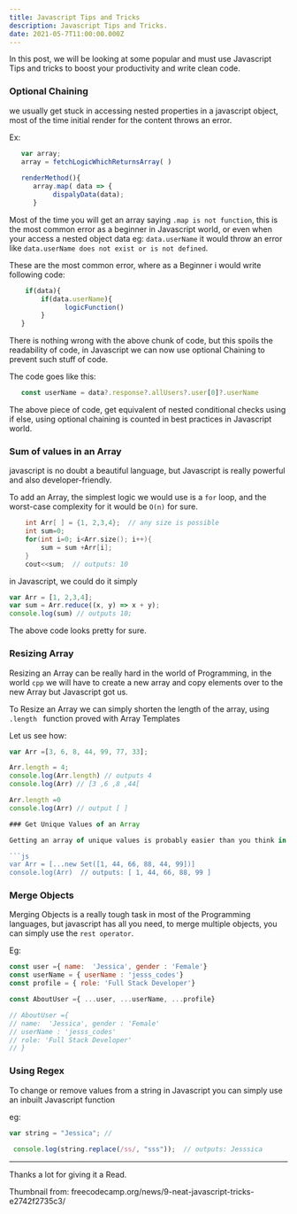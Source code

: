 ```yaml
---
title: Javascript Tips and Tricks
description: Javascript Tips and Tricks.
date: 2021-05-7T11:00:00.000Z
---
```


In this post, we will be looking at some popular and must use Javascript Tips and tricks to boost your productivity and write clean code.


### Optional Chaining

we usually get stuck in accessing nested properties in a javascript object, most of the time initial render for the content throws an error.

Ex:
```js
   var array;
   array = fetchLogicWhichReturnsArray( )
   
   renderMethod(){
      array.map( data => {
           dispalyData(data);
      }
```
 
Most of the time you will get an array saying `.map is not function`, this is the most common error as a beginner in Javascript world, or even when your access a nested object data eg: `data.userName` it would throw an error like `data.userName does not exist or is not defined`.

These are the most common error, where as a Beginner i would write following code:
```js
    if(data){
        if(data.userName){
              logicFunction()
        }
   }
```

There is nothing wrong with the above chunk of code, but this spoils the readability of code, in  Javascript we can now use optional Chaining to prevent such stuff of code.

The code goes like this:

```js
   const userName = data?.response?.allUsers?.user[0]?.userName
```

The above piece of code, get equivalent of nested conditional checks using if else, using optional chaining is counted in best practices in Javascript world.


### Sum of values in an Array

javascript is no doubt a beautiful language, but Javascript is really powerful and also developer-friendly.

To add an Array, the simplest logic we would use is a `for` loop, and the worst-case complexity for it would be `O(n)` for sure.

```cpp
    int Arr[ ] = {1, 2,3,4};  // any size is possible 
    int sum=0;
    for(int i=0; i<Arr.size(); i++){
        sum = sum +Arr[i];
    }
    cout<<sum;  // outputs: 10
```

in Javascript, we could do it simply 

```js
var Arr = [1, 2,3,4];
var sum = Arr.reduce((x, y) => x + y);
console.log(sum) // outputs 10;
```

The above code looks pretty for sure.

### Resizing Array

Resizing an Array can be really hard in the world of Programming, in the world `cpp` we will have to create a new array and copy elements over to the new Array but Javascript got us.

To Resize an Array we can simply shorten the length of the array, using `.length ` function proved with Array Templates

Let us see how:

```js
var Arr =[3, 6, 8, 44, 99, 77, 33];

Arr.length = 4;
console.log(Arr.length) // outputs 4
console.log(Arr) // [3 ,6 ,8 ,44[

Arr.length =0
console.log(Arr) // output [ ]

### Get Unique Values of an Array

Getting an array of unique values is probably easier than you think in Javascript, wherein in other programming languages you have to sort the array, then iterate over to copy not duplicate values.

```js
var Arr = [...new Set([1, 44, 66, 88, 44, 99])]
console.log(Arr)  // outputs: [ 1, 44, 66, 88, 99 ]
```

### Merge Objects

Merging Objects is a really tough task in most of the Programming languages, but javascript has all you need, to merge multiple objects, you can simply use the `rest operator`.

Eg:

```js
const user ={ name:  'Jessica', gender : 'Female'}
const userName = { userName : 'jesss_codes'}
const profile = { role: 'Full Stack Developer'}

const AboutUser ={ ...user, ...userName, ...profile}

// AboutUser ={
// name:  'Jessica', gender : 'Female'
// userName : 'jesss_codes'
// role: 'Full Stack Developer'
// }
```

### Using Regex

To change or remove values from a string in Javascript you can simply use an inbuilt Javascript function 

eg:
```js
var string = "Jessica"; //
  
 console.log(string.replace(/ss/, "sss"));  // outputs: Jesssica
```

********
Thanks a lot for giving it a Read.

Thumbnail from: freecodecamp.org/news/9-neat-javascript-tricks-e2742f2735c3/